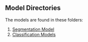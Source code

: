 ## Model Directories
The models are found in these folders:

1. [Segmentation Model](https://github.com/Hadavand-s-Minions/rsna-cervical-spine/blob/main/notebooks/Train_Segmentations.ipynb)
2. [Classification Models](https://github.com/Hadavand-s-Minions/rsna-cervical-spine/tree/main/notebooks/RSNA_Classification,ipynb)
